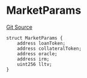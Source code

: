 # MarketParams
[Git Source](https://github.com/Level-Money/contracts/blob/8db01e6152f39f954577b5bcc8ca6a9c0b59a8cd/src/v2/interfaces/morpho/IMorpho.sol)


```solidity
struct MarketParams {
    address loanToken;
    address collateralToken;
    address oracle;
    address irm;
    uint256 lltv;
}
```

